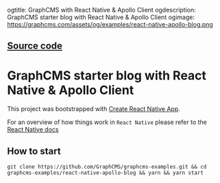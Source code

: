ogtitle: GraphCMS with React Native & Apollo Client
ogdescription: GraphCMS starter blog with React Native & Apollo Client
ogimage: https://graphcms.com/assets/og/examples/react-native-apollo-blog.png

## [Source code](https://github.com/GraphCMS/graphcms-examples/tree/master/react-native-apollo-blog)

# GraphCMS starter blog with React Native & Apollo Client

This project was bootstrapped with [Create React Native App](https://github.com/react-community/create-react-native-app).

For an overview of how things work in `React Native` please refer to the [React Native docs](https://facebook.github.io/react-native/docs/getting-started.html)

## How to start
```
git clone https://github.com/GraphCMS/graphcms-examples.git && cd graphcms-examples/react-native-apollo-blog && yarn && yarn start
```

